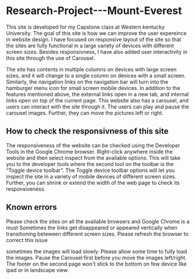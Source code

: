 # Research-Project---Mount-Everest
This site is developed for my Capstone class at Western kentucky University. The goal of this site is how we can improve the user expereince in website design. I have focused on responsive layout of the site so that the sites are fully functional in a large variety of devices with different screen sizes. Besides responsivness, I have also added user interactivity in this site through the use of Carousel.

The site has contents in multiple columns on devices with large screen sizes, and it will change to a single column on devices with a small screen. Similarly, the navigation links on the navigation bar will turn into the hamburger menu icon for small screen mobile devices. In addition to the features mentioned above, the external links open in a new tab, and internal links open on top of the current page. This website also has a carousel, and users can interact with the site through it. The users can play and pause the carousel images. Further, they can move the pictures left or right.

## How to check the responsivness of this site
The responsiveness of the website can be checked using the Developer Tools in the Google Chrome browser. Right-click anywhere inside the website and then select inspect from the available options. This will take you to the developer tools where the second tool on the toolbar is the “Toggle device toolbar”. The Toggle device toolbar options will let you inspect the site in a variety of mobile devices of different screen sizes. Further, you can shrink or extend the width of the web page to check its responsiveness.

## Known errors
Please check the sites on all the available browsers and Google Chrome is a must
Sometimes the links get disappeared or appeared vertically when transitioning beteween different screen sizes. Please refresh the browser to correct this issue

sometimes the images will load slowly. Please allow some time to fully load the images.
Pause the Carousel first before you move the images left/right.
The footer on the second page won't stick to the bottom on few device like ipad or in landscape view.
